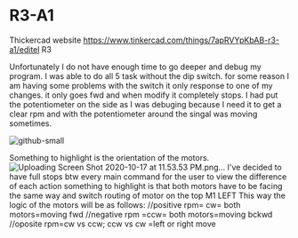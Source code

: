 # R3-A1
Thickercad website
https://www.tinkercad.com/things/7apRVYpKbAB-r3-a1/editel
R3

Unfortunately I do not have enough time to go deeper and debug my program. I was able to do all 5 task without the dip switch. for some reason I am having some problems with the switch it only response to one of my changes. it only goes fwd and when modify it completely stops. 
I had put the potentiometer on the side as I was debuging because I need it to get a clear rpm and with the potentiometer around the singal was moving sometimes. 

![github-small](file:///Users/brandoncastillo/Desktop/Screen%20Shot%202020-10-17%20at%2011.53.53%20PM.png)


Something to highlight is the orientation of the motors. 
![Uploading Screen Shot 2020-10-17 at 11.53.53 PM.png…]()
I've decided to have full stops btw every main command for the user to view the difference of each action something to highlight is that both motors have to be facing the same way and switch routing of motor on the top M1 LEFT This way the logic of the motors will be as follows: 
  //positive rpm= cw= both motors=moving fwd
  //negative rpm =ccw= both motors=moving bckwd
  //oposite rpm=cw vs ccw; ccw vs cw =left or right move
